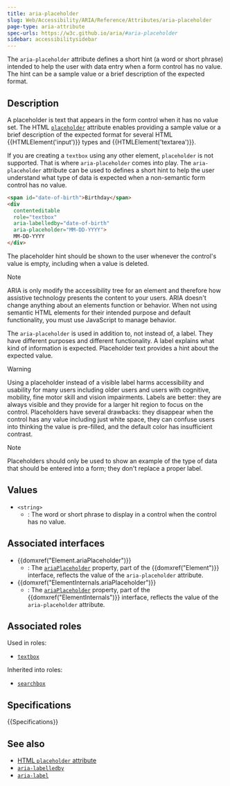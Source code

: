 ```yaml
---
title: aria-placeholder
slug: Web/Accessibility/ARIA/Reference/Attributes/aria-placeholder
page-type: aria-attribute
spec-urls: https://w3c.github.io/aria/#aria-placeholder
sidebar: accessibilitysidebar
---
```


The `aria-placeholder` attribute defines a short hint (a word or short phrase) intended to help the user with data entry when a form control has no value. The hint can be a sample value or a brief description of the expected format.

## Description

A placeholder is text that appears in the form control when it has no value set. The HTML [`placeholder`](/en-US/docs/Web/HTML/Reference/Element/input#placeholder) attribute enables providing a sample value or a brief description of the expected format for several HTML {{HTMLElement('input')}} types and {{HTMLElement('textarea')}}.

If you are creating a `textbox` using any other element, `placeholder` is not supported. That is where `aria-placeholder` comes into play. The `aria-placeholder` attribute can be used to defines a short hint to help the user understand what type of data is expected when a non-semantic form control has no value.

```html
<span id="date-of-birth">Birthday</span>
<div
  contenteditable
  role="textbox"
  aria-labelledby="date-of-birth"
  aria-placeholder="MM-DD-YYYY">
  MM-DD-YYYY
</div>
```

The placeholder hint should be shown to the user whenever the control's value is empty, including when a value is deleted.

> [!NOTE]
> ARIA is only modify the accessibility tree for an element and therefore how assistive technology presents the content to your users. ARIA doesn't change anything about an elements function or behavior. When not using semantic HTML elements for their intended purpose and default functionality, you must use JavaScript to manage behavior.

The `aria-placeholder` is used in addition to, not instead of, a label. They have different purposes and different functionality. A label explains what kind of information is expected. Placeholder text provides a hint about the expected value.

> [!WARNING]
> Using a placeholder instead of a visible label harms accessibility and usability for many users including older users and users with cognitive, mobility, fine motor skill and vision impairments. Labels are better: they are always visible and they provide for a larger hit region to focus on the control. Placeholders have several drawbacks: they disappear when the control has any value including just white space, they can confuse users into thinking the value is pre-filled, and the default color has insufficient contrast.

> [!NOTE]
> Placeholders should only be used to show an example of the type of data that should be entered into a form; they don't replace a proper label.

## Values

- `<string>`
  - : The word or short phrase to display in a control when the control has no value.

## Associated interfaces

- {{domxref("Element.ariaPlaceholder")}}
  - : The [`ariaPlaceholder`](/en-US/docs/Web/API/Element/ariaPlaceholder) property, part of the {{domxref("Element")}} interface, reflects the value of the `aria-placeholder` attribute.
- {{domxref("ElementInternals.ariaPlaceholder")}}
  - : The [`ariaPlaceholder`](/en-US/docs/Web/API/ElementInternals/ariaPlaceholder) property, part of the {{domxref("ElementInternals")}} interface, reflects the value of the `aria-placeholder` attribute.

## Associated roles

Used in roles:

- [`textbox`](/en-US/docs/Web/Accessibility/ARIA/Reference/Roles/textbox_role)

Inherited into roles:

- [`searchbox`](/en-US/docs/Web/Accessibility/ARIA/Reference/Roles/searchbox_role)

## Specifications

{{Specifications}}

## See also

- [HTML `placeholder` attribute](/en-US/docs/Web/HTML/Reference/Element/input#placeholder)
- [`aria-labelledby`](/en-US/docs/Web/Accessibility/ARIA/Reference/Attributes/aria-labelledby)
- [`aria-label`](/en-US/docs/Web/Accessibility/ARIA/Reference/Attributes/aria-label)

